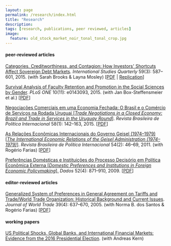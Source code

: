 ```yaml
---
layout: page
permalink: /research/index.html
title: "Research"
description:
tags: [research, publications, peer reviewed, articles]
image:
  feature: old_stock_market_noir_tonal_tonal_crop.jpg
---
```


#### peer-reviewed articles

<a href="http://onlinelibrary.wiley.com/resolve/doi?DOI=10.1111/isqu.12173" target="_blank">Categories, Creditworthiness, and Contagion: How Investors' Shortcuts Affect Sovereign Debt Markets</a>. _International Studies Quarterly_ 59(3): 587–601, 2015. (with Sarah Brooks & Layna Mosley) [<a href="../pdf/Brooks_etal_2015.pdf" target="_blank">PDF</a> \| <a href="http://www.isanet.org/Publications/ISQ/Replication-Data?doi=10.1111/isqu.12173" target="_blank">Replication</a>]

<a href="http://journals.plos.org/plosone/article?id=10.1371/journal.pone.0143093" target="_blank">Survival Analysis of Faculty Retention and Promotion in the Social Sciences by Gender</a>. _PLoS ONE_ 10(11): e0143093, 2015. (with Jan Box-Steffensmeier et al.) [<a href="http://www.plosone.org/article/fetchObject.action?uri=info:doi/10.1371/journal.pone.0143093&representation=PDF" target="_blank">PDF</a>]

<a href="http://dx.doi.org/10.1590/0034-7329201500108" target="_blank">Negociações Comerciais em uma Economia Fechada: O Brasil e o Comércio de Serviços na Rodada Uruguai [_Trade Negotiations in a Closed Economy: Brazil and Trade in Services in the Uruguay Round_]</a>. _Revista Brasileira de Política Internacional_ 58(1): 142–163, 2015. [<a href="http://www.scielo.br/pdf/rbpi/v58n1/0034-7329-rbpi-58-01-00142.pdf" target="_blank">PDF</a>]

<a href="http://ref.scielo.org/y7cbvm" target="_blank">As Relações Econômicas Internacionais do Governo Geisel (1974–1979) [_The International Economic Relations of the Geisel Administration (1974–1979)_]</a>. _Revista Brasileira de Política Internacional_ 54(2): 46–69, 2011. (with Rogério Farias) [<a href="http://www.scielo.br/pdf/rbpi/v54n2/v54n2a03.pdf" target="_blank">PDF</a>]

<a href="http://ref.scielo.org/rxhwwf" target="_blank">Preferências Domésticas e Instituições do Processo Decisório em Política Econômica
Externa [_Domestic Preferences and Institutions in Foreign Economic Policymaking_].</a> _Dados_ 52(4): 871–910, 2009. [<a href="http://www.scielo.br/pdf/dados/v52n4/v52n4a03.pdf" target="_blank">PDF</a>]


#### editor-reviewed articles

<a href="http://www.kluwerlawonline.com/abstract.php?area=Journals&id=TRAD2005039" target="_blank">Generalized System of Preferences in General Agreement on Tariffs and Trade/World Trade Organization: Historical Background and Current Issues</a>. _Journal of World Trade_ 39(4): 637–670, 2005. (with Norma B. dos Santos & Rogério Farias) [<a href="../pdf/Santos_etal_2005.pdf" target="_blank">PDF</a>]


#### working papers

<a href="https://osf.io/preprints/socarxiv/xr3un/" target="_blank">US Political Shocks, Global Banks, and International Financial Markets: Evidence from the 2016 Presidential Election</a>. (with Andreas Kern)
